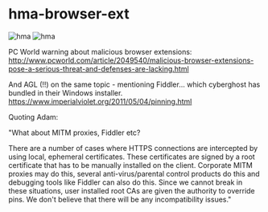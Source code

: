 # hma-browser-ext
![hma](http://i.imgur.com/9NcMIFQ.png)
![hma](http://i.imgur.com/DX9iY81.png)


PC World warning about malicious browser extensions:
http://www.pcworld.com/article/2049540/malicious-browser-extensions-pose-a-serious-threat-and-defenses-are-lacking.html

And AGL (!!) on the same topic - mentioning Fiddler... which cyberghost has bundled in their Windows installer.
https://www.imperialviolet.org/2011/05/04/pinning.html

Quoting Adam:

"What about MITM proxies, Fiddler etc?

There are a number of cases where HTTPS connections are intercepted by using local, ephemeral certificates. These certificates are signed by a root certificate that has to be manually installed on the client. Corporate MITM proxies may do this, several anti-virus/parental control products do this and debugging tools like Fiddler can also do this. Since we cannot break in these situations, user installed root CAs are given the authority to override pins. We don't believe that there will be any incompatibility issues."

